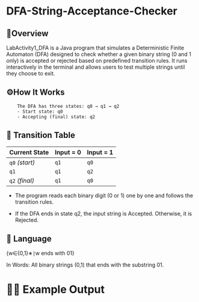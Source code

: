 # DFA-String-Acceptance-Checker

## 📕**Overview**

LabActivity1_DFA is a Java program that simulates a Deterministic Finite Automaton (DFA) designed to check whether a given binary string (0 and 1 only) is accepted or rejected based on predefined transition rules.
It runs interactively in the terminal and allows users to test multiple strings until they choose to exit.

## ⚙️**How It Works**

        The DFA has three states: q0 → q1 → q2
        - Start state: q0
        - Accepting (final) state: q2

## 🔁 **Transition Table**

| **Current State** | **Input = 0** | **Input = 1** |
|--------------------|---------------|---------------|
| `q0` *(start)* | `q1` | `q0` |
| `q1` | `q1` | `q2` |
| `q2` *(final)* | `q1` | `q0` |

- The program reads each binary digit (0 or 1) one by one and follows the transition rules.

- If the DFA ends in state q2, the input string is Accepted.
Otherwise, it is Rejected.

## 🧩 **Language**

{w∈{0,1}∗∣w ends with 01}

In Words: All binary strings (0,1) that ends with the substring 01.

# 🧑‍💻 **Example Output**
